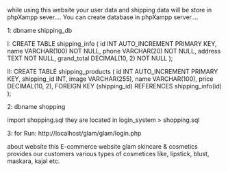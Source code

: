 

while using this website your user data and shipping data will be store in phpXampp sever.... 
You can create database in phpXampp server....

 1: dbname   shipping_db
 
I: CREATE TABLE  shipping_info (
    id INT AUTO_INCREMENT PRIMARY KEY,
    name VARCHAR(100) NOT NULL,
    phone VARCHAR(20) NOT NULL,
    address TEXT NOT NULL,
    grand_total DECIMAL(10, 2) NOT NULL
);


II: CREATE TABLE  shipping_products (
    id INT AUTO_INCREMENT PRIMARY KEY,
    shipping_id INT,
    image VARCHAR(255),
    name VARCHAR(100),
    price DECIMAL(10, 2),
    FOREIGN KEY (shipping_id) REFERENCES shipping_info(id)
);


2: dbname   shopping 

import shopping.sql they are located in login_system > shopping.sql


3: for Run: http://localhost/glam/glam/login.php



about website
this E-commerce website glam skincare & cosmetics provides our customers various types of cosmetices 
like, lipstick, blust, maskara, kajal etc.

